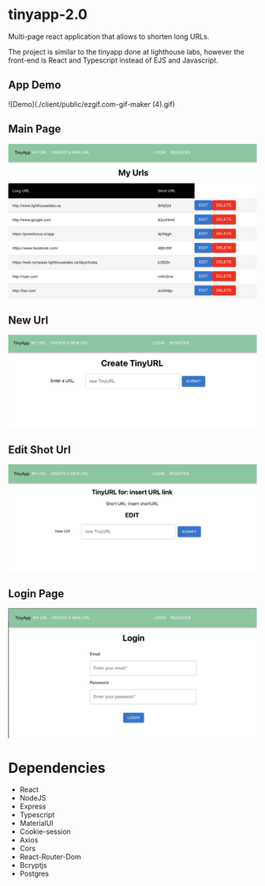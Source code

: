 # tinyapp-2.0

Multi-page react application that allows to shorten long URLs. 

The project is similar to the tinyapp done at lighthouse labs, however the front-end is React and Typescript instead of EJS and Javascript. 

## App Demo 
![Demo](./client/public/ezgif.com-gif-maker (4).gif)

## Main Page 
![Main Page](./client/public/Screen%20Shot%202022-06-26%20at%206.08.00%20PM.png)

## New Url 
![New Url](./client/public/Screen%20Shot%202022-06-26%20at%206.08.31%20PM.png)

## Edit Shot Url 
![Edit Short Url](./client/public/Screen%20Shot%202022-06-26%20at%206.09.30%20PM.png)

## Login Page 
![Edit Short Url](./client/public/Screen%20Shot%202022-06-26%20at%206.09.57%20PM.png)

# Dependencies 
- React
- NodeJS 
- Express
- Typescript
- MaterialUI 
- Cookie-session 
- Axios 
- Cors
- React-Router-Dom
- Bcryptjs
- Postgres
